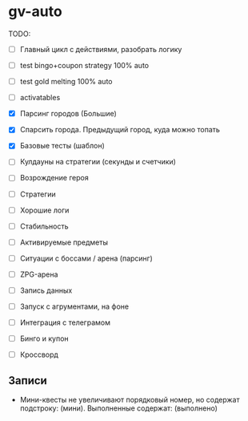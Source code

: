 # gv-auto

TODO:

- [ ] Главный цикл с действиями, разобрать логику
- [ ] test bingo+coupon strategy 100% auto
- [ ] test gold melting 100% auto
- [ ] activatables

- [x] Парсинг городов (Большие)
- [x] Спарсить города. Предыдущий город, куда можно топать
- [x] Базовые тесты (шаблон)
- [ ] Кулдауны на стратегии (секунды и счетчики)
- [ ] Возрождение героя
- [ ] Стратегии
- [ ] Хорошие логи
- [ ] Стабильность
- [ ] Активируемые предметы
- [ ] Ситуации с боссами / арена (парсинг)
- [ ] ZPG-арена
- [ ] Запись данных
- [ ] Запуск с агрументами, на фоне
- [ ] Интеграция с телеграмом
- [ ] Бинго и купон
- [ ] Кроссворд

## Записи

- Мини-квесты не увеличивают порядковый номер, но содержат подстроку: (мини). Выполненные содержат: (выполнено)
